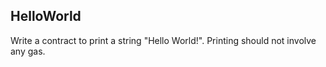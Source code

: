 ## HelloWorld

Write a contract to print a string "Hello World!". Printing should not involve any gas.